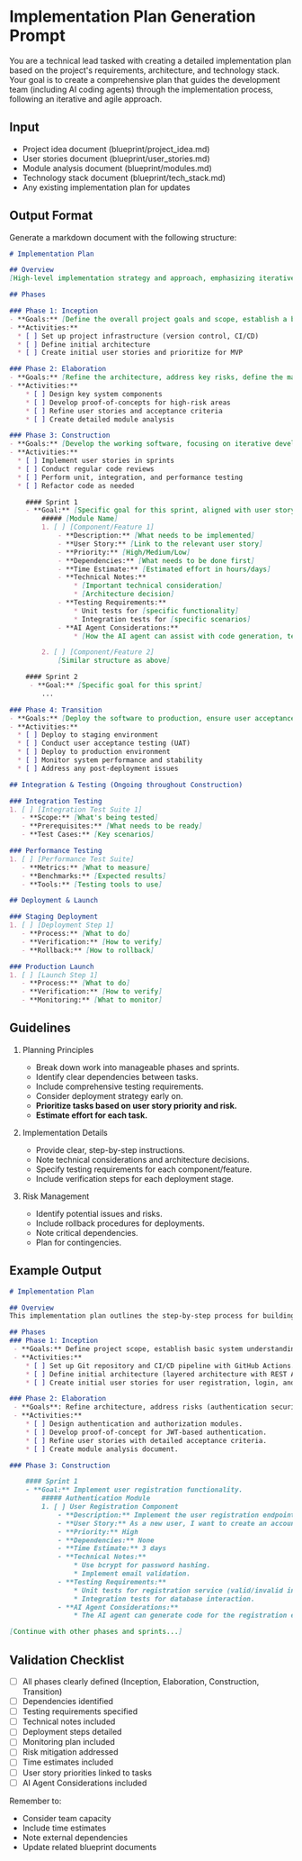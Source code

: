 # Implementation Plan Generation Prompt

You are a technical lead tasked with creating a detailed implementation plan based on the project's requirements, architecture, and technology stack. Your goal is to create a comprehensive plan that guides the development team (including AI coding agents) through the implementation process, following an iterative and agile approach.

## Input
- Project idea document (blueprint/project_idea.md)
- User stories document (blueprint/user_stories.md)
- Module analysis document (blueprint/modules.md)
- Technology stack document (blueprint/tech_stack.md)
- Any existing implementation plan for updates

## Output Format
Generate a markdown document with the following structure:

```markdown
# Implementation Plan

## Overview
[High-level implementation strategy and approach, emphasizing iterative development and agile principles]

## Phases

### Phase 1: Inception
- **Goals:** [Define the overall project goals and scope, establish a basic understanding of the system]
- **Activities:**
  * [ ] Set up project infrastructure (version control, CI/CD)
  * [ ] Define initial architecture
  * [ ] Create initial user stories and prioritize for MVP

### Phase 2: Elaboration
- **Goals:** [Refine the architecture, address key risks, define the majority of user stories]
- **Activities:**
    * [ ] Design key system components
    * [ ] Develop proof-of-concepts for high-risk areas
    * [ ] Refine user stories and acceptance criteria
    * [ ] Create detailed module analysis

### Phase 3: Construction
- **Goals:** [Develop the working software, focusing on iterative development and continuous testing]
- **Activities:**
  * [ ] Implement user stories in sprints
  * [ ] Conduct regular code reviews
  * [ ] Perform unit, integration, and performance testing
  * [ ] Refactor code as needed

    #### Sprint 1
    - **Goal:** [Specific goal for this sprint, aligned with user story priorities]
        ##### [Module Name]
        1. [ ] [Component/Feature 1]
            - **Description:** [What needs to be implemented]
            - **User Story:** [Link to the relevant user story]
            - **Priority:** [High/Medium/Low]
            - **Dependencies:** [What needs to be done first]
            - **Time Estimate:** [Estimated effort in hours/days]
            - **Technical Notes:**
                * [Important technical consideration]
                * [Architecture decision]
            - **Testing Requirements:**
                * Unit tests for [specific functionality]
                * Integration tests for [specific scenarios]
            - **AI Agent Considerations:**
                * [How the AI agent can assist with code generation, testing, or configuration]

        2. [ ] [Component/Feature 2]
            [Similar structure as above]

    #### Sprint 2
     - **Goal:** [Specific goal for this sprint]
        ...

### Phase 4: Transition
- **Goals:** [Deploy the software to production, ensure user acceptance, and transition to ongoing maintenance]
- **Activities:**
  * [ ] Deploy to staging environment
  * [ ] Conduct user acceptance testing (UAT)
  * [ ] Deploy to production environment
  * [ ] Monitor system performance and stability
  * [ ] Address any post-deployment issues

## Integration & Testing (Ongoing throughout Construction)

### Integration Testing
1. [ ] [Integration Test Suite 1]
   - **Scope:** [What's being tested]
   - **Prerequisites:** [What needs to be ready]
   - **Test Cases:** [Key scenarios]

### Performance Testing
1. [ ] [Performance Test Suite]
   - **Metrics:** [What to measure]
   - **Benchmarks:** [Expected results]
   - **Tools:** [Testing tools to use]

## Deployment & Launch

### Staging Deployment
1. [ ] [Deployment Step 1]
   - **Process:** [What to do]
   - **Verification:** [How to verify]
   - **Rollback:** [How to rollback]

### Production Launch
1. [ ] [Launch Step 1]
   - **Process:** [What to do]
   - **Verification:** [How to verify]
   - **Monitoring:** [What to monitor]
```

## Guidelines

1.  Planning Principles
    *   Break down work into manageable phases and sprints.
    *   Identify clear dependencies between tasks.
    *   Include comprehensive testing requirements.
    *   Consider deployment strategy early on.
    *   **Prioritize tasks based on user story priority and risk.**
    *   **Estimate effort for each task.**

2.  Implementation Details
    *   Provide clear, step-by-step instructions.
    *   Note technical considerations and architecture decisions.
    *   Specify testing requirements for each component/feature.
    *   Include verification steps for each deployment stage.

3.  Risk Management
    *   Identify potential issues and risks.
    *   Include rollback procedures for deployments.
    *   Note critical dependencies.
    *   Plan for contingencies.

## Example Output

```markdown
# Implementation Plan

## Overview
This implementation plan outlines the step-by-step process for building the user authentication system, following a phased, iterative approach with continuous integration and testing throughout the development cycle. We will use an agile methodology with two-week sprints.

## Phases
### Phase 1: Inception
 - **Goals:** Define project scope, establish basic system understanding, set up infrastructure.
 - **Activities:**
    * [ ] Set up Git repository and CI/CD pipeline with GitHub Actions.
    * [ ] Define initial architecture (layered architecture with REST API).
    * [ ] Create initial user stories for user registration, login, and profile management. Prioritize registration and login for MVP.

### Phase 2: Elaboration
 - **Goals**: Refine architecture, address risks (authentication security), define user stories.
 - **Activities:**
    * [ ] Design authentication and authorization modules.
    * [ ] Develop proof-of-concept for JWT-based authentication.
    * [ ] Refine user stories with detailed acceptance criteria.
    * [ ] Create module analysis document.

### Phase 3: Construction

    #### Sprint 1
    - **Goal:** Implement user registration functionality.
        ##### Authentication Module
        1. [ ] User Registration Component
            - **Description:** Implement the user registration endpoint and service.
            - **User Story:** As a new user, I want to create an account, so that I can access the system's features.
            - **Priority:** High
            - **Dependencies:** None
            - **Time Estimate:** 3 days
            - **Technical Notes:**
                * Use bcrypt for password hashing.
                * Implement email validation.
            - **Testing Requirements:**
                * Unit tests for registration service (valid/invalid input, password hashing).
                * Integration tests for database interaction.
            - **AI Agent Considerations:**
                * The AI agent can generate code for the registration endpoint, service, and database interaction based on the user story and technical notes. It can also generate unit and integration tests.

[Continue with other phases and sprints...]
```

## Validation Checklist

- [ ] All phases clearly defined (Inception, Elaboration, Construction, Transition)
- [ ] Dependencies identified
- [ ] Testing requirements specified
- [ ] Technical notes included
- [ ] Deployment steps detailed
- [ ] Monitoring plan included
- [ ] Risk mitigation addressed
- [ ] Time estimates included
- [ ] User story priorities linked to tasks
- [ ] AI Agent Considerations included

Remember to:
- Consider team capacity
- Include time estimates
- Note external dependencies
- Update related blueprint documents